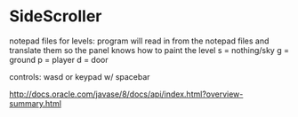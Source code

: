 # SideScroller

notepad files for levels:
program will read in from the notepad files and
translate them so the panel knows how to paint
the level
s = nothing/sky
g = ground
p = player
d = door

controls: wasd or keypad w/ spacebar

http://docs.oracle.com/javase/8/docs/api/index.html?overview-summary.html

